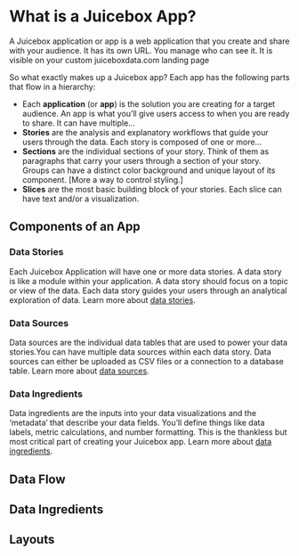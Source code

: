 # What is a Juicebox App?

A Juicebox application or app is a web application that you create and share with your audience. It has its own URL. You manage who can see it. It is visible on your custom juiceboxdata.com landing page

So what exactly makes up a Juicebox app? Each app has the following parts that flow in a hierarchy:

* Each **application** \(or **app**\) is the solution you are creating for a target audience. An app is what you’ll give users access to when you are ready to share. It can have multiple...
* **Stories** are the analysis and explanatory workflows that guide your users through the data. Each story is composed of one or more…
* **Sections** are the individual sections of your story. Think of them as paragraphs that carry your users through a section of your story. Groups can have a distinct color background and unique layout of its component. \[More a way to control styling.\]
* **Slices** are the most basic building block of your stories. Each slice can have text and/or a visualization.

## Components of an App

### Data Stories

Each Juicebox Application will have one or more data stories. A data story is like a module within your application. A data story should focus on a topic or view of the data. Each data story guides your users through an analytical exploration of data. Learn more about [data stories](../../../authoring-apps/design-tips/telling-data-stories.md).

### Data Sources

Data sources are the individual data tables that are used to power your data stories.You can have multiple data sources within each data story. Data sources can either be uploaded as CSV files or a connection to a database table. Learn more about [data sources](../../../authoring-apps/data-editor/what-is-a-data-source.md).

### Data Ingredients

Data ingredients are the inputs into your data visualizations and the ‘metadata’ that describe your data fields. You’ll define things like data labels, metric calculations, and number formatting. This is the thankless but most critical part of creating your Juicebox app. Learn more about [data ingredients](../../../authoring-apps/data-editor/create-a-data-source/define-data-ingredients/what-are-data-ingredients.md).   


## Data Flow

## Data Ingredients

## Layouts



